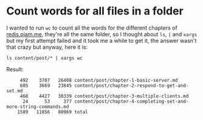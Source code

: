 # Count words for all files in a folder

I wanted to run `wc` to count all the words for the different chapters of
[redis.pjam.me](https://redis.pjam.me), they're all the same folder, so I thought about `ls`, `|` and
`xargs` but my first attempt failed and it took me a while to get it, the
answer wasn't that crazy but anyway, here it is:

```
ls content/post/* | xargs wc
```

Result:

```
     492    3707   26408 content/post/chapter-1-basic-server.md
     605    3669   23845 content/post/chapter-2-respond-to-get-and-set.md
     468    4427   30339 content/post/chapter-3-multiple-clients.md
      24      53     377 content/post/chapter-4-completing-set-and-more-string-commands.md
    1589   11856   80969 total
```
